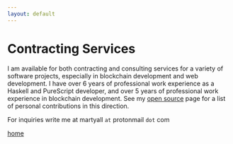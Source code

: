 ```yaml
---
layout: default
---
```


# Contracting Services

I am available for both contracting and consulting services for a variety of software projects, especially in blockchain development and web development. I have over 6 years of professional work experience as a Haskell and PureScript developer, and over 5 years of professional work experience in blockchain development. See my [open source](./_site/open-source-work.html) page for a list of personal contributions in this direction.

For inquiries write me at martyall `at` protonmail `dot` com

[home](./)